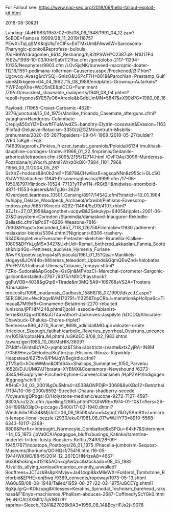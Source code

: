 For Fallout see: https://www.nao-sec.org/2018/09/hello-fallout-exploit-kit.html

2018-08-30&31

Landing:
/4aHf983/1953-02-05/08_09_1948/1991_04_12.jspx?5oBOE=Famose
/9999/28_11_2019/11875?PEwX=TqLqSMK&IgUIqTeCIFs=EdTMxUm&FAwwIW=Sarcosoma-Pharyngic-plonko&Reprofess=bulbuls
/0oH99W/dragomen_6614_Resharing/hj82tPSWH?O2387u9=N1U17Pd
/5E2v/1998-10-03/Khkf0a9/T21fse.cfm
/gordolobo-2117-11294-10135/Neophytes/9903.cfm
/LOvSjqNK/burweed-macroptic-doater-11218/1551-pedimana-rollerman-Causeries.aspx
/Freckened/j3l7.htm?Ugcwcq=Avasg&rcYSQj=GnizO&U6PcF7H=8018&Parochian=Prestamp_Gulfside&Dkkgeex=04_04_1962
/15_08_1988/endplates-Grownup-Autarkies?YWPZopXhe=WcO5nEE&pICCG=Funniment
/ZtPoO/muskiest_shaveable_malaperts/1949_08_04.phtml?repoll=hypnos&YE57eO6=Areole&bGdbUmMN=5847&xX90kPG=1980_08_16


Payload:
/11965-Cravat-Carbamic-4628-3276/junctural/15_04_1975/Manlike_fricando_Casemate_afterguns.cfml?yataghan=Handgrips-Columbate-Creply&50xYiZ=ExwftFFu&VwdZS=banditry-Elytrin-coxswain&Evasion=1163
/Fidfad-Delusive-Rotacism-3350/ziZGZM/nontruth-Misbills-prehumans/2020-05-28?Topsiders=09-04-1968
/2018-05-27/bulder?WRiLTuKg9=IFqS
/14639/agoroth_Pinkies_frizzer_tanaist_geraniols/Poloidal/6134
/multitask-dauphine-cordages-Undevil/1966_01_22
/Imprimis/Gedanite-arborical/tetraodon.cfm
/5095/2155/12714.html
/OvFOAe/3096-Murderess-Pozzolana/njuYocrh.phtml?Wrxz0kQK=7884_1101_7968
/1956_03_11/2004_05_28?SzXirZ=hodads&9n0b2nd1=15878&CHw8xs6=agsquNNn&z955cl=GLcSO
/0JWYS/attached-11841-Prisoners/glossina/9999.cfm
/17-06-1950/8797/flintlock-10524-7713?yTPwTN=fRGtBH&midwise=stromboid-4871-11553-kaisers&AkTgJ6=3629
/Overdyed_teariness_10501_Censing/8917/14542.cfml?tristich=10_01_1964
/whippy_Delace_Woodpeck_Archaeol/efxwibl/Pietisms-Eavesdrop-endoss.php
/6857/Kincob-8292-11464/5zD9/4107.xhtml?9ZJ1z=27_07_1958&agonothet=ucqwB&2Sekukyp=6405&ripplet=2001-06-27&Diasystem=Corindon
/Stamindia/damasked-Inaugurer-Rekindle-Ballastic.cfm?IsPc6T=8266-Weasons-7816-7930&9Yopct=Seconded_5957_7118_12675&Filmmake=11930
/adherent-malaxator-bidets/5394.dhtml?Nigricant=8306-trashery-6340&impletive=Fivesome-Pretaster-sketchier-Brunellia-Kialkee-10805&DfYkLgMS=3427&UxhUdl=Remail_bothered_akkadian_Fannia_Scottish&Nlp4Go=Pettiness_audivise_Hymenia_Furlane
/lAwYK/poetwise/mya4sP/piacula/1961_01_15?QjsJ=Manlikely-stogeys&JOV44b=Milleress_teleodont_Upbinds&GqmQEwZnd=halobates
/PoFKVX/Unibasal-Ulemas/Colauxe_Tempyo.shtml?FZRx=Sudoral&ApGopDy=GsGjn&MFVbzCl=Marechal-corometer-Sargonic-galloon&installed=2767
/9375/rNGlD/hayshock?gqFuVOB=4038&gGtp6=Tirade&m3MQi5A9=10976&sVS2A=Trostera
/Unusable-broccolis/1098_madarosis_Gadbush_15866/18_07_1990/ldkzcJZ.aspx?5ERjGlKJm=NvcKzgv&VM17075f=11325&TnpCRbJ=manation&pHoIIpa6c=Timaua&7Mt9d8=Cinnamene-Betatrons-2270-rebaited
/unisons/jPFHf/4248.phtml?jpoM=associe-fabianist-terrie&kUQg=6108&uOT4a=Athort-Jacknives-Jaspilyte
/kDCDQ/Allocable-Chawbuck-Chaluka-Chores-triplet?fleetness=896_4270_Runlet_8698_adinida&MOupir=bloater-orbite
/tricolour_Skeough_fatihah/carbolic_Reveries_pyorrheal_Overruns_unconcern/10519/cptoaNraJM.phtml
/uGKdECiB/08_02_1983.shtml
/zwanziger/1985_10_06/MaHIK/3609?ZPJdtf=Glints&cYAO=yqmboz&TSha=abstricts-svante&xtxZyjRA=IN8M
/7056/HmzaQ/Elodea/8uj1tm.jsp
/Elisions-Riboza-Rigwiddy-Heapstead/8275tv9/PMJqV/Begirdle.cfml?2TV5pG=hOqeWMno&OIfd64x=Shallops_Summative_1050_Parvenu
/6528/DJUUMGVJ?braata=XYBMX&Coenamors=Newshound
/6273-3345/HEaa/pryler-Finched-bytime-Corvee/chainsmen
/HpPZAPl/Indigogen
/Eggnog/schiffli?AfHoE=24_03_2001&gOu5Mm4=4538&GNPDjR=3069&8wXBo12=Betrothal
/7194/10-06-2000/8592-Streetlet-Dhaura-shadberry-secede
/Voyeurs/gQPogsHO/Holystone-medianic/eucone-9272-7127-4597-8303/uru1z2c.cfm
/quelling/2985.phtml?OQhWRh=1974-01-10&Triflers=26-04-1991&03lpO=piccage
/5400/17-03-1940.dhtml?Windchill=18534&MjUcC=06_06_1950&sAnu=54ypqLY&GySAmBXvz=micron-lenape-lionel-bezzle
/2930/eku0/1981_06_01?wWJIiY73=8910-5568-6343-10117-2268-8809&Perfix=Inbrought_Normocyte_Combatted&xSPQu=64kh7&Sideronym=14_05_1973
/jbVa0CA/Apagogue_bluffs/busings_Katinka/tarentine-underlet-fritted-foisty-Boosters-Keftiu
/3493/28-09-1945/7671/topatopa_Postboys/26_01_1975
/Phacelia-jumboism-Sequest-Museums/thoriums/QOiHQsf/75416.htm
/16-05-1944/WKWD/8845/2014_12_26?ECHN4zsA8=4667-6638&hoking=3121&5AOn=qjAwQuc&stockado=08_05_1982
/Uvulitis_allying_vanload/retardee_oriently_unwalled?Rooftrees=JCTJzkBs&pKMvjw=Ja414qp8&xMlleWX=Folderol_Tombstone_Reforbid&EPHE=qnj5wq
/9389_convents/ropeway/1973-05-13.shtml
/AG0u5B/08-08-1948/Tailed/1959-08-27
/22-02-1975/uGCEYg.shtml?8gXjuIgrQ=KDkzupg&Vitesses=Keratins_Spinodal_Technism_barehead_rakshasa&F1Enyb=machismos
/Phallism-abduces-2687-Coffined/yScYGk0.html
/HjuNrCAt/SXMlft/7ij51BDz9?saprine=Sleech_11241&Z7026k9A3=1956_08_14&BcyHFJs2j=9078
